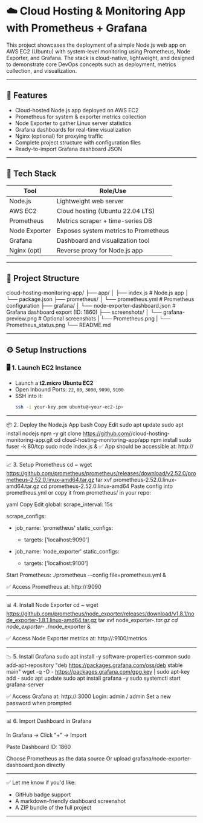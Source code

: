 # ☁️ Cloud Hosting & Monitoring App with Prometheus + Grafana

This project showcases the deployment of a simple Node.js web app on AWS EC2 (Ubuntu) with system-level monitoring using Prometheus, Node Exporter, and Grafana. The stack is cloud-native, lightweight, and designed to demonstrate core DevOps concepts such as deployment, metrics collection, and visualization.

------------------------------------------------------------------------------------------------------

## 🚀 Features

- Cloud-hosted Node.js app deployed on AWS EC2
- Prometheus for system & exporter metrics collection
- Node Exporter to gather Linux server statistics
- Grafana dashboards for real-time visualization
- Nginx (optional) for proxying traffic
- Complete project structure with configuration files
- Ready-to-import Grafana dashboard JSON

------------------------------------------------------------------------------------------------------

## 🧰 Tech Stack

| Tool         | Role/Use                             |
|--------------|----------------------------------------|
| Node.js      | Lightweight web server                |
| AWS EC2      | Cloud hosting (Ubuntu 22.04 LTS)      |
| Prometheus   | Metrics scraper + time-series DB      |
| Node Exporter| Exposes system metrics to Prometheus  |
| Grafana      | Dashboard and visualization tool      |
| Nginx (opt)  | Reverse proxy for Node.js app         |

------------------------------------------------------------------------------------------------------

## 📂 Project Structure

cloud-hosting-monitoring-app/
├── app/
│ ├── index.js # Node.js app
│ └── package.json
├── prometheus/
│ └── prometheus.yml # Prometheus configuration
├── grafana/
│ └── node-exporter-dashboard.json # Grafana dashboard export (ID: 1860)
├── screenshots/
│ └── grafana-preview.png # Optional screenshots
| └── Prometheus.png
|  └── Prometheus_status.png
└── README.md


------------------------------------------------------------------------------------------------------

## ⚙️ Setup Instructions

### 🖥️ 1. Launch EC2 Instance

- Launch a **t2.micro Ubuntu EC2**
- Open Inbound Ports: `22`, `80`, `3000`, `9090`, `9100`
- SSH into it:
  ```bash
  ssh -i your-key.pem ubuntu@<your-ec2-ip>

------------------------------------------------------------------------------------------------------

📦 2. Deploy the Node.js App
bash
Copy
Edit
sudo apt update
sudo apt install nodejs npm -y
git clone https://github.com/<your-username>/cloud-hosting-monitoring-app.git
cd cloud-hosting-monitoring-app/app
npm install
sudo fuser -k 80/tcp
sudo node index.js &
✅ App should be accessible at:
http://<your-ec2-ip>

------------------------------------------------------------------------------------------------------

📈 3. Setup Prometheus
cd ~
wget https://github.com/prometheus/prometheus/releases/download/v2.52.0/prometheus-2.52.0.linux-amd64.tar.gz
tar xvf prometheus-2.52.0.linux-amd64.tar.gz
cd prometheus-2.52.0.linux-amd64
Paste config into prometheus.yml or copy it from prometheus/ in your repo:

yaml
Copy
Edit
global:
  scrape_interval: 15s

scrape_configs:
  - job_name: 'prometheus'
    static_configs:
      - targets: ['localhost:9090']

  - job_name: 'node_exporter'
    static_configs:
      - targets: ['localhost:9100']


Start Prometheus:
./prometheus --config.file=prometheus.yml &

✅ Access Prometheus at:
http://<your-ec2-ip>:9090

------------------------------------------------------------------------------------------------------

📊 4. Install Node Exporter
cd ~
wget https://github.com/prometheus/node_exporter/releases/download/v1.8.1/node_exporter-1.8.1.linux-amd64.tar.gz
tar xvf node_exporter-*.tar.gz
cd node_exporter-*
./node_exporter &

✅ Access Node Exporter metrics at:
http://<your-ec2-ip>:9100/metrics

------------------------------------------------------------------------------------------------------

📉 5. Install Grafana
sudo apt install -y software-properties-common
sudo add-apt-repository "deb https://packages.grafana.com/oss/deb stable main"
wget -q -O - https://packages.grafana.com/gpg.key | sudo apt-key add -
sudo apt update
sudo apt install grafana -y
sudo systemctl start grafana-server

✅ Access Grafana at:
http://<your-ec2-ip>:3000
 Login: admin / admin
 Set a new password when prompted

------------------------------------------------------------------------------------------------------

📊 6. Import Dashboard in Grafana

In Grafana → Click “+” → Import

Paste Dashboard ID: 1860

Choose Prometheus as the data source
Or upload grafana/node-exporter-dashboard.json directly

------------------------------------------------------------------------------------------------------



✅ Let me know if you'd like:
- GitHub badge support
- A markdown-friendly dashboard screenshot
- A ZIP bundle of the full project

------------------------------------------------------------------------------------------------------

